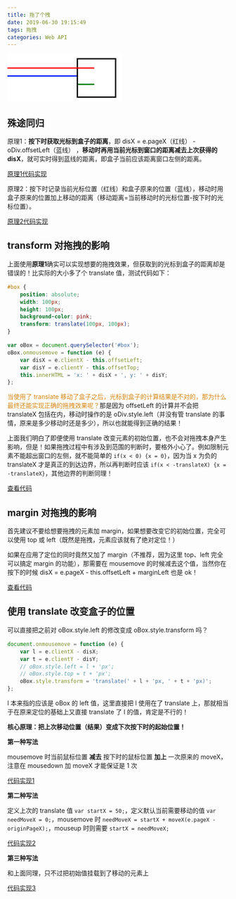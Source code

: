 ```yaml
---
title: 拖了个拽
date: 2019-06-30 19:15:49
tags: 拖拽
categories: Web API
---
```


<img src="/resource/images/pages/webapi/transform__3.jpg" alt="">

<!-- more -->

## 殊途同归

原理1：**按下时获取光标到盒子的距离**，即 disX = e.pageX（红线） - oDiv.offsetLeft（蓝线） ，**移动时再用当前光标到窗口的距离减去上次获得的 disX**，就可实时得到蓝线的距离，即盒子当前应该距离窗口左侧的距离。

<a href="/resource/demos/demo04/01_drag.html">原理1代码实现</a>

原理2：按下时记录当前光标位置（红线）和盒子原来的位置（蓝线），移动时用盒子原来的位置加上移动的距离（移动距离=当前移动时的光标位置-按下时的光标位置）。

<a href="/resource/demos/demo04/02_drag.html">原理2代码实现</a>

## transform 对拖拽的影响

上面使用**原理1**确实可以实现想要的拖拽效果，但获取到的光标到盒子的距离却是错误的！比实际的大小多了个 translate 值，测试代码如下：

```css
#box {
    position: absolute;
    width: 100px;
    height: 100px;
    background-color: pink;
    transform: translate(100px, 100px);
}
```

```javascript
var oBox = document.querySelector('#box');
oBox.onmousemove = function (e) {
    var disX = e.clientX - this.offsetLeft;
    var disY = e.clientY - this.offsetTop;
    this.innerHTML = 'x: ' + disX + ', y: ' + disY;
};
```

<font color=#d58512>当使用了 translate 移动了盒子之后，光标到盒子的计算结果是不对的，那为什么最终还能实现正确的拖拽效果呢？</font>那是因为 offsetLeft 的计算并不会把 translateX 包括在内，移动时操作的是 oDiv.style.left（并没有管 translate 的事情，原来是多少移动时还是多少），所以也就能得到正确的结果！

上面我们明白了即便使用 translate 改变元素的初始位置，也不会对拖拽本身产生影响，但是！如果拖拽过程中有涉及到范围的判断时，要格外小心了。例如限制元素不能超出窗口的左侧，就不能简单的 `if(x < 0) {x = 0}`，因为当 x 为负的 translateX 才是真正的到达边界，所以再判断时应该 `if(x < -translateX) {x = -translateX}`，其他边界的判断同理！

<a href="/resource/demos/demo04/06_drag.html">查看代码</a>

## margin 对拖拽的影响

首先建议不要给想要拖拽的元素加 margin，如果想要改变它的初始位置，完全可以使用 top 或 left（既然是拖拽，元素应该就有了绝对定位！）

如果在应用了定位的同时竟然又加了 margin（不推荐，因为这里 top、left 完全可以搞定 margin 的功能），那需要在 mousemove 的时候减去这个值，当然你在按下的时候 disX = e.pageX - this.offsetLeft + marginLeft 也是 ok！

<a href="/resource/demos/demo04/07_drag.html">查看代码</a>

## 使用 translate 改变盒子的位置

可以直接把之前对 oBox.style.left 的修改变成 oBox.style.transform 吗？

```javascript
document.onmousemove = function (e) {
    var l = e.clientX - disX;
    var t = e.clientY - disY;
    // oBox.style.left = l + 'px';
    // oBox.style.top = t + 'px';
    oBox.style.transform = 'translate(' + l + 'px, ' + t + 'px)';
};
```

l 本来指的应该是 oBox 的 left 值，这里直接把 l 使用在了 translate 上，那就相当于在原来定位的基础上又直接 translate 了 l 的值，肯定是不行的！

**核心原理：把上次移动位置（结果）变成下次按下时的起始位置！**

**第一种写法**

mousemove 时当前鼠标位置 **减去** 按下时的鼠标位置 **加上** 一次原来的 moveX，注意在 mousedown 加 moveX 才能保证是 1 次

<a href="/resource/demos/demo04/03_drag.html">代码实现1</a>

**第二种写法**

定义上次的 translate 值 `var startX = 50;`，定义默认当前需要移动的值 `var needMoveX = 0;`，mousemove 时 `needMoveX = startX + moveX(e.pageX - originPageX);`，mouseup 时则需要 `startX = needMoveX;`

<a href="/resource/demos/demo04/04_drag.html">代码实现2</a>

**第三种写法**

和上面同理，只不过把初始值挂载到了移动的元素上

<a href="/resource/demos/demo04/05_drag.html">代码实现3</a>







